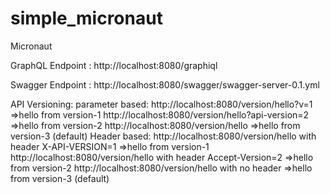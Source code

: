 # simple_micronaut
Micronaut

GraphQL Endpoint : http://localhost:8080/graphiql

Swagger Endpoint : http://localhost:8080/swagger/swagger-server-0.1.yml

API Versioning:
   parameter based:
          http://localhost:8080/version/hello?v=1            =>hello from version-1
          http://localhost:8080/version/hello?api-version=2  =>hello from version-2
          http://localhost:8080/version/hello                =>hello from version-3 (default)
   Header based:
         http://localhost:8080/version/hello with header X-API-VERSION=1    =>hello from version-1
         http://localhost:8080/version/hello with header Accept-Version=2   =>hello from version-2
         http://localhost:8080/version/hello with no header                 =>hello from version-3 (default)
